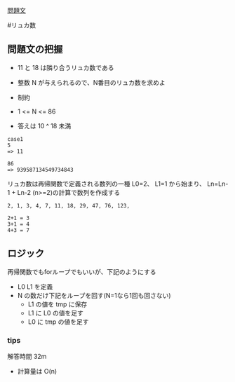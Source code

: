 [問題文](https://atcoder.jp/contests/abc079/tasks/abc079_b)

#リュカ数

## 問題文の把握

- 11 と 18 は隣り合うリュカ数である
- 整数 N が与えられるので、N番目のリュカ数を求めよ

- 制約
- 1 <= N <= 86
- 答えは 10 ^ 18 未満

```
case1
5
=> 11

86
=> 939587134549734843
```

リュカ数は再帰関数で定義される数列の一種
L0=2、 L1=1 から始まり、 Ln=Ln-1 + Ln-2 (n>=2)の計算で数列を作成する

```
2, 1, 3, 4, 7, 11, 18, 29, 47, 76, 123,

2+1 = 3
3+1 = 4
4+3 = 7
```

## ロジック

再帰関数でもforループでもいいが、下記のようにする
- L0 L1 を定義
- N の数だけ下記をループを回す(N=1なら1回も回さない)
  - L1 の値を tmp に保存
  - L1 に L0 の値を足す
  - L0 に tmp の値を足す


### tips

解答時間 32m
- 計算量は O(n)
